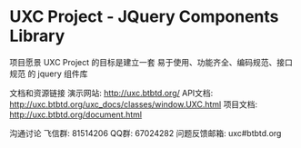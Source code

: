 UXC Project - JQuery Components Library
======

项目愿景
    UXC Project 的目标是建立一套 易于使用、功能齐全、编码规范、接口规范 的 jquery 组件库

文档和资源链接
    演示网站: http://uxc.btbtd.org/
     API文档: http://uxc.btbtd.org/uxc_docs/classes/window.UXC.html
    项目文档: http://uxc.btbtd.org/document.html

沟通讨论
    飞信群: 81514206
      QQ群: 67024282
    问题反馈邮箱: uxc#btbtd.org
